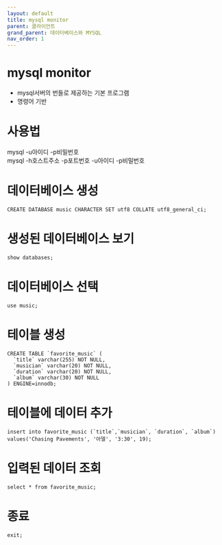 ```yaml
---
layout: default
title: mysql monitor
parent: 클라이언트
grand_parent: 데이터베이스와 MYSQL
nav_order: 1
---
```


# mysql monitor  
- mysql서버의 번들로 제공하는 기본 프로그램  
- 명령어 기반  

# 사용법  
mysql -u아이디 -p비밀번호  
mysql -h호스트주소 -p포트번호 -u아이디 -p비밀번호  

# 데이터베이스 생성  
```
CREATE DATABASE music CHARACTER SET utf8 COLLATE utf8_general_ci;
```  

# 생성된 데이터베이스 보기  
````
show databases;
````  

# 데이터베이스 선택  
```
use music;
```  

# 테이블 생성  
````
CREATE TABLE `favorite_music` (
  `title` varchar(255) NOT NULL,
  `musician` varchar(20) NOT NULL,
  `duration` varchar(20) NOT NULL,
  `album` varchar(30) NOT NULL
) ENGINE=innodb;
````  

# 테이블에 데이터 추가  
```
insert into favorite_music (`title`,`musician`, `duration`, `album`) values('Chasing Pavements', '아델', '3:30', 19);
```  

# 입력된 데이터 조회  
````
select * from favorite_music;
````  

# 종료
```  
exit;
```